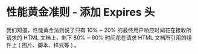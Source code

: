 # 性能黄金准则 - 添加 Expires 头
我们知道，性能黄金法则说了只有 10% ~ 20% 的最终用户响应时间花在接收所请求的 HTML 文档上，剩下 80% ~ 90% 时间花在请求 HTML 文档所引用的组件上 ( 图片、脚本、样式等 ) 。
